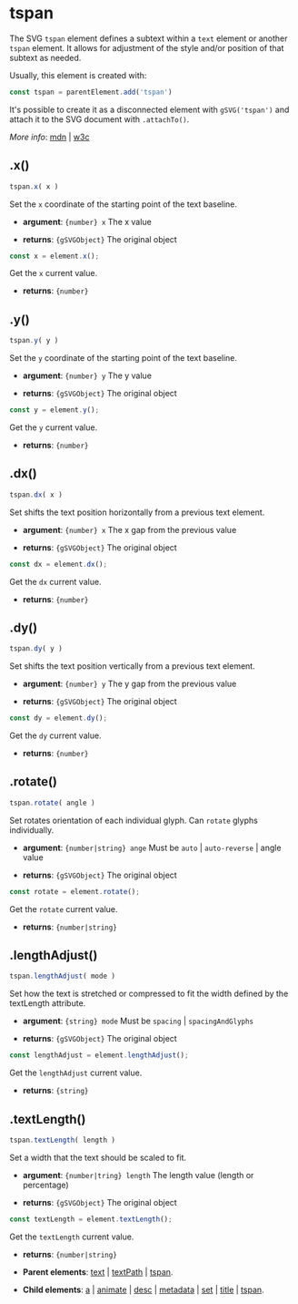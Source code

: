 # tspan

The SVG `tspan` element defines a subtext within a `text` element or another `tspan` element. It allows for adjustment of the style and/or position of that subtext as needed.

Usually, this element is created with:
      
```js
const tspan = parentElement.add('tspan')
```

It's possible to create it as a disconnected element with `gSVG('tspan')` and attach it to the SVG document with `.attachTo()`.

*More info*:
      [mdn](https://developer.mozilla.org//en-US/docs/Web/SVG/Element/tspan) | [w3c](https://svgwg.org/svg2-draft/single-page.html#text-TextElement)

## .x()


```js
tspan.x( x )
```
Set the `x` coordinate of the starting point of the text baseline.

- **argument**: `{number} x` The x value 

- **returns**: `{gSVGObject}` The original object


```js
const x = element.x();
```
Get the `x` current value.

- **returns**: `{number}` 

## .y()


```js
tspan.y( y )
```
Set the `y` coordinate of the starting point of the text baseline.

- **argument**: `{number} y` The y value 

- **returns**: `{gSVGObject}` The original object


```js
const y = element.y();
```
Get the `y` current value.

- **returns**: `{number}` 

## .dx()


```js
tspan.dx( x )
```
Set shifts the text position horizontally from a previous text element.

- **argument**: `{number} x` The x gap from the previous value 

- **returns**: `{gSVGObject}` The original object


```js
const dx = element.dx();
```
Get the `dx` current value.

- **returns**: `{number}` 

## .dy()


```js
tspan.dy( y )
```
Set shifts the text position vertically from a previous text element.

- **argument**: `{number} y` The y gap from the previous value 

- **returns**: `{gSVGObject}` The original object


```js
const dy = element.dy();
```
Get the `dy` current value.

- **returns**: `{number}` 

## .rotate()


```js
tspan.rotate( angle )
```
Set rotates orientation of each individual glyph. Can `rotate` glyphs individually.

- **argument**: `{number|string} ange` Must be `auto` | `auto-reverse` | angle value 

- **returns**: `{gSVGObject}` The original object


```js
const rotate = element.rotate();
```
Get the `rotate` current value.

- **returns**: `{number|string}` 

## .lengthAdjust()


```js
tspan.lengthAdjust( mode )
```
Set how the text is stretched or compressed to fit the width defined by the textLength attribute.

- **argument**: `{string} mode` Must be `spacing` | `spacingAndGlyphs` 

- **returns**: `{gSVGObject}` The original object


```js
const lengthAdjust = element.lengthAdjust();
```
Get the `lengthAdjust` current value.

- **returns**: `{string}` 

## .textLength()


```js
tspan.textLength( length )
```
Set a width that the text should be scaled to fit.

- **argument**: `{number|tring} length` The length value (length or percentage) 

- **returns**: `{gSVGObject}` The original object


```js
const textLength = element.textLength();
```
Get the `textLength` current value.

- **returns**: `{number|string}` 

- **Parent elements**: [text](text.md) | [textPath](textPath.md) | [tspan](tspan.md).

- **Child elements**: [a](a.md) | [animate](animate.md) | [desc](desc.md) | [metadata](metadata.md) | [set](set.md) | [title](title.md) | [tspan](tspan.md).

